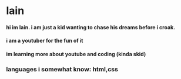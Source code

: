 # lain

#### hi im lain. i am just a kid wanting to chase his dreams before i croak.
#### i am a youtuber for the fun of it
#### im learning more about youtube and coding (kinda skid)

### languages i somewhat know: html,css
